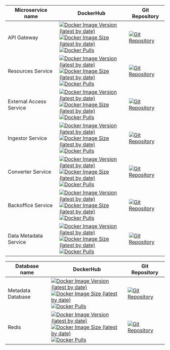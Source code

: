 | Microservice name | DockerHub | Git Repository |
|--|--|--|
| API Gateway | [![Docker Image Version (latest by date)](https://img.shields.io/docker/v/epos/epos-api-gateway)](https://hub.docker.com/r/epos/epos-api-gateway)<br>[![Docker Image Size (latest by date)](https://img.shields.io/docker/image-size/epos/epos-api-gateway)](https://hub.docker.com/r/epos/epos-api-gateway)<br>[![Docker Pulls](https://img.shields.io/docker/pulls/epos/epos-api-gateway)](https://hub.docker.com/r/epos/epos-api-gateway) | [![Git Repository]( https://img.shields.io/badge/Git-Available%20Soon-red)]() |
| Resources Service | [![Docker Image Version (latest by date)](https://img.shields.io/docker/v/epos/resources-service)](https://hub.docker.com/r/epos/resources-service)<br>[![Docker Image Size (latest by date)](https://img.shields.io/docker/image-size/epos/resources-service)](https://hub.docker.com/r/epos/resources-service)<br>[![Docker Pulls](https://img.shields.io/docker/pulls/epos/resources-service)](https://hub.docker.com/r/epos/resources-service) | [![Git Repository]( https://img.shields.io/badge/Git-Available%20Soon-red)]() |
| External Access Service | [![Docker Image Version (latest by date)](https://img.shields.io/docker/v/epos/external-access-service)](https://hub.docker.com/r/epos/external-access-service)<br>[![Docker Image Size (latest by date)](https://img.shields.io/docker/image-size/epos/external-access-service)](https://hub.docker.com/r/epos/external-access-service)<br>[![Docker Pulls](https://img.shields.io/docker/pulls/epos/external-access-service)](https://hub.docker.com/r/epos/external-access-service) | [![Git Repository]( https://img.shields.io/badge/Git-Available%20Soon-red)]() |
| Ingestor Service | [![Docker Image Version (latest by date)](https://img.shields.io/docker/v/epos/ingestor-service)](https://hub.docker.com/r/epos/ingestor-service)<br>[![Docker Image Size (latest by date)](https://img.shields.io/docker/image-size/epos/ingestor-service)](https://hub.docker.com/r/epos/ingestor-service)<br>[![Docker Pulls](https://img.shields.io/docker/pulls/epos/ingestor-service)](https://hub.docker.com/r/epos/ingestor-service) | [![Git Repository]( https://img.shields.io/badge/Git-Available%20Soon-red)]() |
| Converter Service | [![Docker Image Version (latest by date)](https://img.shields.io/docker/v/epos/converter-service)](https://hub.docker.com/r/epos/converter-service)<br>[![Docker Image Size (latest by date)](https://img.shields.io/docker/image-size/epos/converter-service)](https://hub.docker.com/r/epos/converter-service)<br>[![Docker Pulls](https://img.shields.io/docker/pulls/epos/converter-service)](https://hub.docker.com/r/epos/converter-service) | [![Git Repository]( https://img.shields.io/badge/Git-Available%20Soon-red)]() |
| Backoffice Service | [![Docker Image Version (latest by date)](https://img.shields.io/docker/v/epos/backoffice-service)](https://hub.docker.com/r/epos/backoffice-service)<br>[![Docker Image Size (latest by date)](https://img.shields.io/docker/image-size/epos/backoffice-service)](https://hub.docker.com/r/epos/backoffice-service)<br>[![Docker Pulls](https://img.shields.io/docker/pulls/epos/backoffice-service)](https://hub.docker.com/r/epos/backoffice-service) | [![Git Repository]( https://img.shields.io/badge/Git-Available%20Soon-red)]() |
| Data Metadata Service | [![Docker Image Version (latest by date)](https://img.shields.io/docker/v/epos/data-metadata-service)](https://hub.docker.com/r/epos/data-metadata-service)<br>[![Docker Image Size (latest by date)](https://img.shields.io/docker/image-size/epos/data-metadata-service)](https://hub.docker.com/r/epos/data-metadata-service)<br>[![Docker Pulls](https://img.shields.io/docker/pulls/epos/data-metadata-service)](https://hub.docker.com/r/epos/data-metadata-service) | [![Git Repository]( https://img.shields.io/badge/Git-Available%20Soon-red)]() |


| Database name | DockerHub | Git Repository |
|--|--|--|
| Metadata Database | [![Docker Image Version (latest by date)](https://img.shields.io/docker/v/epos/metadata-database-deploy)](https://hub.docker.com/r/epos/metadata-database-deploy)<br>[![Docker Image Size (latest by date)](https://img.shields.io/docker/image-size/epos/metadata-database-deploy)](https://hub.docker.com/r/epos/metadata-database-deploy)<br>[![Docker Pulls](https://img.shields.io/docker/pulls/epos/metadata-database-deploy)](https://hub.docker.com/r/epos/metadata-database-deploy) | [![Git Repository]( https://img.shields.io/badge/Git-Available%20Soon-red)]() |
| Redis | [![Docker Image Version (latest by date)](https://img.shields.io/docker/v/_/redis)](https://hub.docker.com/_/redis)<br>[![Docker Image Size (latest by date)](https://img.shields.io/docker/image-size/_/redis)](https://hub.docker.com/_/redis)<br>[![Docker Pulls](https://img.shields.io/docker/pulls/epos/metadata-database-deploy)](https://hub.docker.com/_/redis) | [![Git Repository](https://img.shields.io/badge/Git-open%20repository-white?logoColor=fff&style=flat)](https://github.com/redis/redis) |